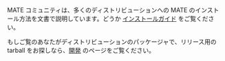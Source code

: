 <!--
.. link:
.. description:
.. tags: 
.. date: 2012-04-17 06:32:31
.. title: インストール
.. slug: install
-->

MATE コミュニティは、多くのディストリビューションへの MATE のインストール方法を文書で説明しています。どうか [インストールガイド](https://wiki.mate-desktop.org/#!pages/download.md) をご覧ください。

もしご覧のあなたがディストリビューションのパッケージャで、リリース用の tarball をお探しなら、[開発](/development/) のページをご覧ください。
